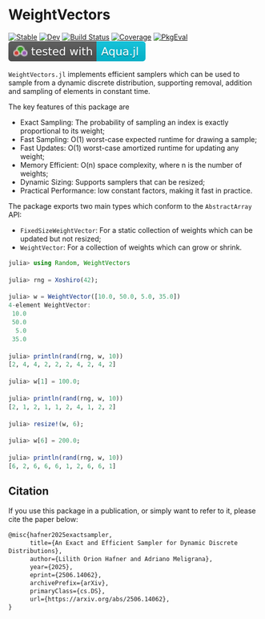 # WeightVectors

[![Stable](https://img.shields.io/badge/docs-stable-blue.svg)](https://LilithHafner.github.io/WeightVectors.jl/stable/)
[![Dev](https://img.shields.io/badge/docs-dev-blue.svg)](https://LilithHafner.github.io/WeightVectors.jl/dev/)
[![Build Status](https://github.com/LilithHafner/WeightVectors.jl/actions/workflows/CI.yml/badge.svg?branch=main)](https://github.com/LilithHafner/WeightVectors.jl/actions/workflows/CI.yml?query=branch%3Amain)
[![Coverage](https://codecov.io/gh/LilithHafner/WeightVectors.jl/branch/main/graph/badge.svg)](https://codecov.io/gh/LilithHafner/WeightVectors.jl)
[![PkgEval](https://JuliaCI.github.io/NanosoldierReports/pkgeval_badges/W/WeightVectors.svg)](https://JuliaCI.github.io/NanosoldierReports/pkgeval_badges/W/WeightVectors.html)
[![Aqua](https://raw.githubusercontent.com/JuliaTesting/Aqua.jl/master/badge.svg)](https://github.com/JuliaTesting/Aqua.jl)

`WeightVectors.jl` implements efficient samplers which can be used to sample from a dynamic discrete distribution, supporting removal, addition and sampling of elements in constant time.

The key features of this package are

- Exact Sampling: The probability of sampling an index is exactly proportional to its weight;
- Fast Sampling: O(1) worst-case expected runtime for drawing a sample;
- Fast Updates: O(1) worst-case amortized runtime for updating any weight;
- Memory Efficient: O(n) space complexity, where n is the number of weights;
- Dynamic Sizing: Supports samplers that can be resized;
- Practical Performance: low constant factors, making it fast in practice.

The package exports two main types which conform to the `AbstractArray` API:

- `FixedSizeWeightVector`: For a static collection of weights which can be updated but not resized;
- `WeightVector`: For a collection of weights which can grow or shrink.

```julia
julia> using Random, WeightVectors

julia> rng = Xoshiro(42);

julia> w = WeightVector([10.0, 50.0, 5.0, 35.0])
4-element WeightVector:
 10.0
 50.0
  5.0
 35.0

julia> println(rand(rng, w, 10))
[2, 4, 4, 2, 2, 2, 4, 2, 4, 2]

julia> w[1] = 100.0;

julia> println(rand(rng, w, 10))
[2, 1, 2, 1, 1, 2, 4, 1, 2, 2]

julia> resize!(w, 6);

julia> w[6] = 200.0;

julia> println(rand(rng, w, 10))
[6, 2, 6, 6, 6, 1, 2, 6, 6, 1]
```

## Citation

If you use this package in a publication, or simply want to refer to it, please cite the paper below:

```
@misc{hafner2025exactsampler,
      title={An Exact and Efficient Sampler for Dynamic Discrete Distributions}, 
      author={Lilith Orion Hafner and Adriano Meligrana},
      year={2025},
      eprint={2506.14062},
      archivePrefix={arXiv},
      primaryClass={cs.DS},
      url={https://arxiv.org/abs/2506.14062}, 
}
```
